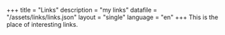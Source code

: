 +++
title       = "Links"
description = "my links"
datafile    = "/assets/links/links.json"
layout      = "single"
language    = "en"
+++
This is the place of interesting links.
